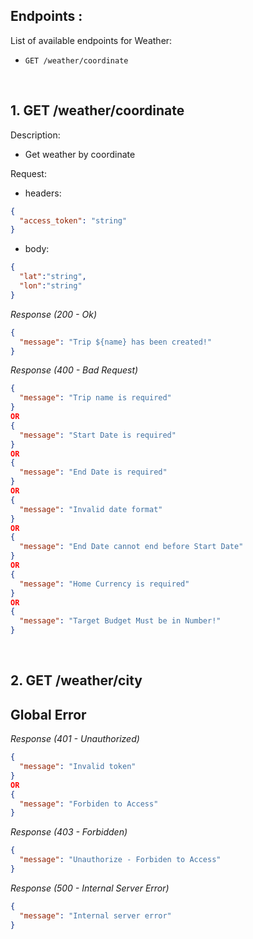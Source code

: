 ## Endpoints :

List of available endpoints for Weather:

- `GET /weather/coordinate`


&nbsp;

## 1. GET /weather/coordinate

Description:

- Get weather by coordinate

Request:

- headers:

```json
{
  "access_token": "string"
}
```

- body:

```json
{
  "lat":"string",
  "lon":"string"
}
```

_Response (200 - Ok)_

```json
{
  "message": "Trip ${name} has been created!"
}
```

_Response (400 - Bad Request)_

```json
{
  "message": "Trip name is required"
}
OR
{
  "message": "Start Date is required"
}
OR
{
  "message": "End Date is required"
}
OR
{
  "message": "Invalid date format"
}
OR
{
  "message": "End Date cannot end before Start Date"
}
OR
{
  "message": "Home Currency is required"
}
OR
{
  "message": "Target Budget Must be in Number!"
}
```

&nbsp;


## 2. GET /weather/city

## Global Error

_Response (401 - Unauthorized)_

```json
{
  "message": "Invalid token"
}
OR
{
  "message": "Forbiden to Access"
}
```

_Response (403 - Forbidden)_

```json
{
  "message": "Unauthorize - Forbiden to Access"
}
```

_Response (500 - Internal Server Error)_

```json
{
  "message": "Internal server error"
}
```
